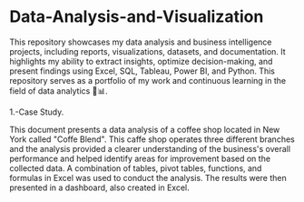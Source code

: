 # Data-Analysis-and-Visualization
This repository showcases my data analysis and business intelligence projects, including reports, visualizations, datasets, and documentation. It highlights my ability to extract insights, optimize decision-making, and present findings using Excel, SQL, Tableau, Power BI, and Python. This repository serves as a portfolio of my work and continuous learning in the field of data analytics 🚀📊.

1.-Case Study.

This document presents a data analysis of a coffee shop located in New York called "Coffe Blend". This caffe shop operates three different branches and the analysis provided a clearer understanding of the business's overall performance and helped identify areas for improvement based on the collected data.
A combination of tables, pivot tables, functions, and formulas in Excel was used to conduct the analysis. The results were then presented in a dashboard, also created in Excel.
  
